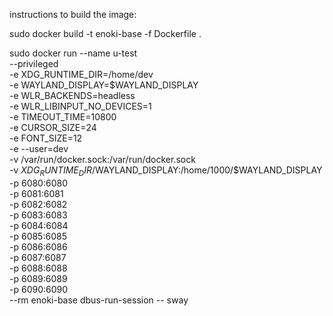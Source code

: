 instructions to build the image:

sudo docker build -t enoki-base -f Dockerfile .

sudo docker run --name u-test \
--privileged \
-e XDG_RUNTIME_DIR=/home/dev \
-e WAYLAND_DISPLAY=$WAYLAND_DISPLAY \
-e WLR_BACKENDS=headless \
-e WLR_LIBINPUT_NO_DEVICES=1 \
-e TIMEOUT_TIME=10800 \
-e CURSOR_SIZE=24 \
-e FONT_SIZE=12 \
-e --user=dev \
-v /var/run/docker.sock:/var/run/docker.sock \
-v $XDG_RUNTIME_DIR/$WAYLAND_DISPLAY:/home/1000/$WAYLAND_DISPLAY \
-p 6080:6080 \
-p 6081:6081 \
-p 6082:6082 \
-p 6083:6083 \
-p 6084:6084 \
-p 6085:6085 \
-p 6086:6086 \
-p 6087:6087 \
-p 6088:6088 \
-p 6089:6089 \
-p 6090:6090 \
--rm  enoki-base dbus-run-session -- sway
